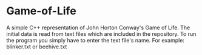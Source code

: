 # Game-of-Life
A simple C++ representation of John Horton Conway's Game of Life. 
The initial data is read from text files which are included in the repository.
To run the program you simply have to enter the text file's name. 
For example: blinker.txt or beehive.txt

